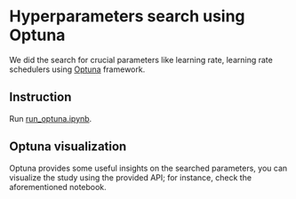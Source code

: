 # Hyperparameters search using Optuna

We did the search for crucial parameters like learning rate, learning rate schedulers using [Optuna](https://optuna.org/) framework. 

## Instruction

Run [run_optuna.ipynb](run_optuna.ipynb).

## Optuna visualization

Optuna provides some useful insights on the searched parameters, you can visualize the study using the provided API; for instance, check the aforementioned notebook.



